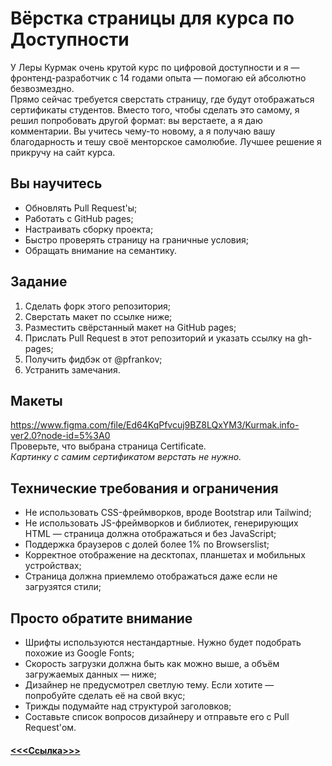 


# Вёрстка страницы для курса по Доступности
У Леры Курмак очень крутой курс по цифровой доступности и я — фронтенд-разработчик с 14 годами опыта — помогаю ей абсолютно безвозмездно.  
Прямо сейчас требуется сверстать страницу, где будут отображаться сертификаты студентов. Вместо того, чтобы сделать это самому, я решил попробовать другой формат: вы верстаете, а я даю комментарии. Вы учитесь чему-то новому, а я получаю вашу благодарность и тешу своё менторское самолюбие. Лучшее решение я прикручу на сайт курса.

## Вы научитесь
- Обновлять Pull Request'ы;
- Работать с GitHub pages;
- Настраивать сборку проекта;
- Быстро проверять страницу на граничные условия;
- Обращать внимание на семантику.

## Задание
1. Сделать форк этого репозитория;
2. Сверстать макет по ссылке ниже;
3. Разместить свёрстанный макет на GitHub pages;
4. Прислать Pull Request в этот репозиторий и указать ссылку на gh-pages;
5. Получить фидбэк от @pfrankov;
6. Устранить замечания.

## Макеты
https://www.figma.com/file/Ed64KqPfvcuj9BZ8LQxYM3/Kurmak.info-ver2.0?node-id=5%3A0  
Проверьте, что выбрана страница Certificate.  
_Картинку с самим сертификатом верстать не нужно._

## Технические требования и ограничения
- Не использовать CSS-фреймворков, вроде Bootstrap или Tailwind;
- Не использовать JS-фреймворков и библиотек, генерирующих HTML — страница должна отображаться и без JavaScript;
- Поддержка браузеров с долей более 1% по Browserslist;
- Корректное отображение на десктопах, планшетах и мобильных устройствах;
- Страница должна приемлемо отображаться даже если не загрузятся стили;

## Просто обратите внимание
- Шрифты используются нестандартные. Нужно будет подобрать похожие из Google Fonts;
- Скорость загрузки должна быть как можно выше, а объём загружаемых данных — ниже;
- Дизайнер не предусмотрел светлую тему. Если хотите — попробуйте сделать её на свой вкус;
- Трижды подумайте над структурой заголовков;
- Составьте список вопросов дизайнеру и отправьте его с Pull Request'ом.


#### [<<<Ссылка>>>](https://yapopovandrey.github.io/kurmak-certs-layout/)